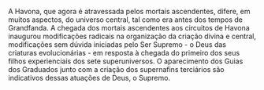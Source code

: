 ﻿A Havona, que agora é atravessada pelos mortais ascendentes, difere, em muitos aspectos, do universo central, tal como era antes dos tempos de Grandfanda. A chegada dos mortais ascendentes aos circuitos de Havona inaugurou modificações radicais na organização da criação divina e central, modificações sem dúvida iniciadas pelo Ser Supremo - o Deus das criaturas evolucionárias - em resposta à chegada do primeiro dos seus filhos experienciais dos sete superuniversos. O aparecimento dos Guias dos Graduados junto com a criação dos supernafins terciários são indicativos dessas atuações de Deus, o Supremo.